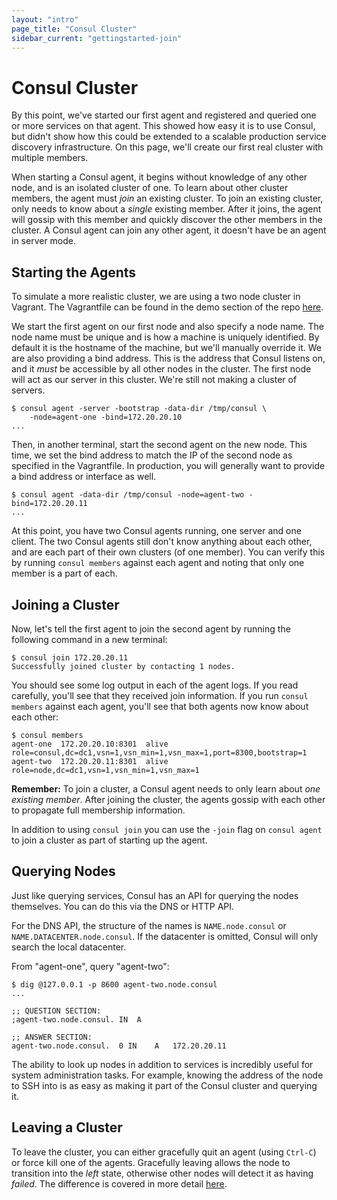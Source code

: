 ```yaml
---
layout: "intro"
page_title: "Consul Cluster"
sidebar_current: "gettingstarted-join"
---
```


# Consul Cluster

By this point, we've started our first agent and registered and queried
one or more services on that agent. This showed how easy it is to use
Consul, but didn't show how this could be extended to a scalable production
service discovery infrastructure. On this page, we'll create our first
real cluster with multiple members.

When starting a Consul agent, it begins without knowledge of any other node, and is
an isolated cluster of one.  To learn about other cluster members, the agent must
_join_ an existing cluster.  To join an existing cluster, only needs to know
about a _single_ existing member. After it joins, the agent will gossip with this
member and quickly discover the other members in the cluster. A Consul
agent can join any other agent, it doesn't have be an agent in server mode.

## Starting the Agents

To simulate a more realistic cluster, we are using a two node cluster in
Vagrant. The Vagrantfile can be found in the demo section of the repo
[here](https://github.com/hashicorp/consul/tree/master/demo/vagrant-cluster).

We start the first agent on our first node and also specify a node name.
The node name must be unique and is how a machine is uniquely identified.
By default it is the hostname of the machine, but we'll manually override it.
We are also providing a bind address. This is the address that Consul listens on,
and it *must* be accessible by all other nodes in the cluster. The first node
will act as our server in this cluster. We're still not making a cluster
of servers.

```
$ consul agent -server -bootstrap -data-dir /tmp/consul \
    -node=agent-one -bind=172.20.20.10
...
```

Then, in another terminal, start the second agent on the new node.
This time, we set the bind address to match the IP of the second node
as specified in the Vagrantfile. In production, you will generally want
to provide a bind address or interface as well.

```
$ consul agent -data-dir /tmp/consul -node=agent-two -bind=172.20.20.11
...
```

At this point, you have two Consul agents running, one server and one client.
The two Consul agents still don't know anything about each other, and are each part of their own
clusters (of one member). You can verify this by running `consul members`
against each agent and noting that only one member is a part of each.

## Joining a Cluster

Now, let's tell the first agent to join the second agent by running
the following command in a new terminal:

```
$ consul join 172.20.20.11
Successfully joined cluster by contacting 1 nodes.
```

You should see some log output in each of the agent logs. If you read
carefully, you'll see that they received join information. If you
run `consul members` against each agent, you'll see that both agents now
know about each other:

```
$ consul members
agent-one  172.20.20.10:8301  alive  role=consul,dc=dc1,vsn=1,vsn_min=1,vsn_max=1,port=8300,bootstrap=1
agent-two  172.20.20.11:8301  alive  role=node,dc=dc1,vsn=1,vsn_min=1,vsn_max=1
```

<div class="alert alert-block alert-info">
<p><strong>Remember:</strong> To join a cluster, a Consul agent needs to only
learn about <em>one existing member</em>. After joining the cluster, the
agents gossip with each other to propagate full membership information.
</p>
</div>

In addition to using `consul join` you can use the `-join` flag on
`consul agent` to join a cluster as part of starting up the agent.

## Querying Nodes

Just like querying services, Consul has an API for querying the
nodes themselves. You can do this via the DNS or HTTP API.

For the DNS API, the structure of the names is `NAME.node.consul` or
`NAME.DATACENTER.node.consul`. If the datacenter is omitted, Consul
will only search the local datacenter.

From "agent-one", query "agent-two":

```
$ dig @127.0.0.1 -p 8600 agent-two.node.consul
...

;; QUESTION SECTION:
;agent-two.node.consul.	IN	A

;; ANSWER SECTION:
agent-two.node.consul.	0 IN	A	172.20.20.11
```

The ability to look up nodes in addition to services is incredibly
useful for system administration tasks. For example, knowing the address
of the node to SSH into is as easy as making it part of the Consul cluster
and querying it.

## Leaving a Cluster

To leave the cluster, you can either gracefully quit an agent (using
`Ctrl-C`) or force kill one of the agents. Gracefully leaving allows
the node to transition into the _left_ state, otherwise other nodes
will detect it as having _failed_. The difference is covered
in more detail [here](/intro/getting-started/agent.html#toc_3).
